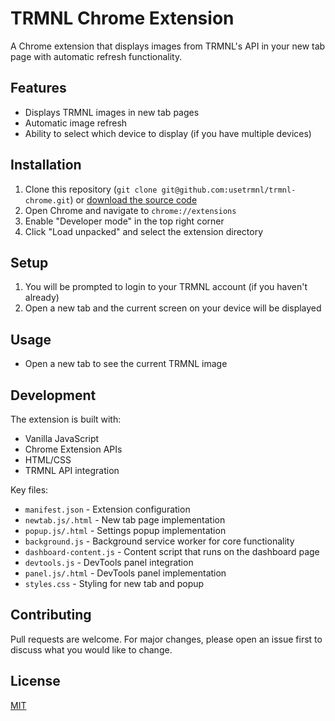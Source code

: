 # TRMNL Chrome Extension

A Chrome extension that displays images from TRMNL's API in your new tab page with automatic refresh functionality.

## Features

- Displays TRMNL images in new tab pages
- Automatic image refresh
- Ability to select which device to display (if you have multiple devices)

## Installation

1. Clone this repository (`git clone git@github.com:usetrmnl/trmnl-chrome.git`) or [download the source code](https://github.com/usetrmnl/trmnl-chrome/archive/refs/heads/main.zip)
2. Open Chrome and navigate to `chrome://extensions`
3. Enable "Developer mode" in the top right corner
4. Click "Load unpacked" and select the extension directory

## Setup

1. You will be prompted to login to your TRMNL account (if you haven't already)
2. Open a new tab and the current screen on your device will be displayed

## Usage

- Open a new tab to see the current TRMNL image

## Development

The extension is built with:
- Vanilla JavaScript
- Chrome Extension APIs
- HTML/CSS
- TRMNL API integration

Key files:
- `manifest.json` - Extension configuration
- `newtab.js/.html` - New tab page implementation
- `popup.js/.html` - Settings popup implementation
- `background.js` - Background service worker for core functionality
- `dashboard-content.js` - Content script that runs on the dashboard page
- `devtools.js` - DevTools panel integration
- `panel.js/.html` - DevTools panel implementation
- `styles.css` - Styling for new tab and popup

## Contributing

Pull requests are welcome. For major changes, please open an issue first to discuss what you would like to change.

## License

[MIT](https://choosealicense.com/licenses/mit/)
